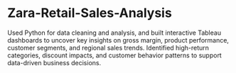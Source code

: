 # Zara-Retail-Sales-Analysis
Used Python for data cleaning and analysis, and built interactive Tableau dashboards to uncover key insights on gross margin, product performance, customer segments, and regional sales trends. Identified high-return categories, discount impacts, and customer behavior patterns to support data-driven business decisions.
